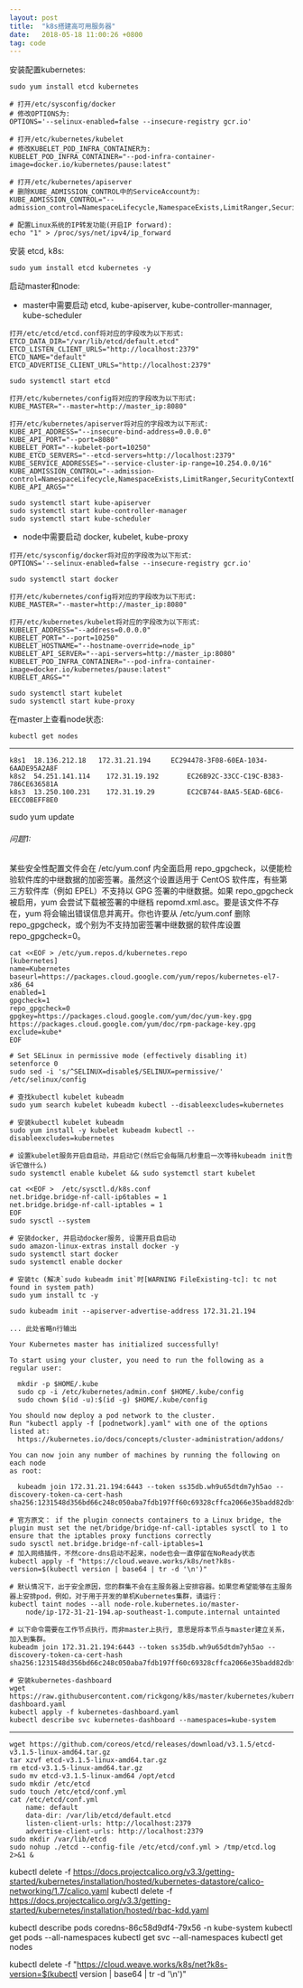 ```yaml
---
layout: post
title:  "k8s搭建高可用服务器"
date:   2018-05-18 11:00:26 +0800
tag: code
---
```


安装配置kubernetes:

``` shell
sudo yum install etcd kubernetes

# 打开/etc/sysconfig/docker
# 修改OPTIONS为:
OPTIONS='--selinux-enabled=false --insecure-registry gcr.io'

# 打开/etc/kubernetes/kubelet
# 修改KUBELET_POD_INFRA_CONTAINER为:
KUBELET_POD_INFRA_CONTAINER="--pod-infra-container-image=docker.io/kubernetes/pause:latest"

# 打开/etc/kubernetes/apiserver
# 删除KUBE_ADMISSION_CONTROL中的ServiceAccount为:
KUBE_ADMISSION_CONTROL="--admission_control=NamespaceLifecycle,NamespaceExists,LimitRanger,SecurityContextDeny,ServiceAccount,ResourceQuota"

# 配置Linux系统的IP转发功能(开启IP forward):
echo "1" > /proc/sys/net/ipv4/ip_forward 
```


安装 etcd, k8s:
``` shell
sudo yum install etcd kubernetes -y
```

启动master和node:

* master中需要启动 etcd, kube-apiserver, kube-controller-mannager, kube-scheduler
```
打开/etc/etcd/etcd.conf将对应的字段改为以下形式:
ETCD_DATA_DIR="/var/lib/etcd/default.etcd"
ETCD_LISTEN_CLIENT_URLS="http://localhost:2379"
ETCD_NAME="default"
ETCD_ADVERTISE_CLIENT_URLS="http://localhost:2379"
```
``` shell
sudo systemctl start etcd
```

```
打开/etc/kubernetes/config将对应的字段改为以下形式:
KUBE_MASTER="--master=http://master_ip:8080"
```

```
打开/etc/kubernetes/apiserver将对应的字段改为以下形式:
KUBE_API_ADDRESS="--insecure-bind-address=0.0.0.0"
KUBE_API_PORT="--port=8080"
KUBELET_PORT="--kubelet-port=10250"
KUBE_ETCD_SERVERS="--etcd-servers=http://localhost:2379"
KUBE_SERVICE_ADDRESSES="--service-cluster-ip-range=10.254.0.0/16"
KUBE_ADMISSION_CONTROL="--admission-control=NamespaceLifecycle,NamespaceExists,LimitRanger,SecurityContextDeny,ResourceQuota"
KUBE_API_ARGS=""
```

``` shell
sudo systemctl start kube-apiserver
sudo systemctl start kube-controller-manager
sudo systemctl start kube-scheduler
```

* node中需要启动 docker, kubelet, kube-proxy
```
打开/etc/sysconfig/docker将对应的字段改为以下形式:
OPTIONS='--selinux-enabled=false --insecure-registry gcr.io'
```

``` shell
sudo systemctl start docker
```

```
打开/etc/kubernetes/config将对应的字段改为以下形式:
KUBE_MASTER="--master=http://master_ip:8080"
```

```
打开/etc/kubernetes/kubelet将对应的字段改为以下形式:
KUBELET_ADDRESS="--address=0.0.0.0"
KUBELET_PORT="--port=10250"
KUBELET_HOSTNAME="--hostname-override=node_ip"
KUBELET_API_SERVER="--api-servers=http://master_ip:8080"
KUBELET_POD_INFRA_CONTAINER="--pod-infra-container-image=docker.io/kubernetes/pause:latest"
KUBELET_ARGS=""
```

``` shell
sudo systemctl start kubelet
sudo systemctl start kube-proxy
```

在master上查看node状态:
``` shell
kubectl get nodes
```

---
```
k8s1  18.136.212.18   172.31.21.194		EC294478-3F08-60EA-1034-6AADE95A2A8F
k8s2  54.251.141.114	172.31.19.192		EC26B92C-33CC-C19C-B383-786CE636581A
k8s3  13.250.100.231	172.31.19.29		EC2CB744-8AA5-5EAD-6BC6-EECC0BEFF8E0
```

sudo yum update

###### 问题1:
某些安全性配置文件会在 /etc/yum.conf 内全面启用 repo_gpgcheck，以便能检验软件库的中继数据的加密签署。虽然这个设置适用于 CentOS 软件库，有些第三方软件库（例如 EPEL）不支持以 GPG 签署的中继数据。如果 repo_gpgcheck 被启用，yum 会尝试下载被签署的中继档 repomd.xml.asc。要是该文件不存在，yum 将会输出错误信息并离开。你也许要从 /etc/yum.conf 删除 repo_gpgcheck，或个别为不支持加密签署中继数据的软件库设置 repo_gpgcheck=0。

```
cat <<EOF > /etc/yum.repos.d/kubernetes.repo
[kubernetes]
name=Kubernetes
baseurl=https://packages.cloud.google.com/yum/repos/kubernetes-el7-x86_64
enabled=1
gpgcheck=1
repo_gpgcheck=0
gpgkey=https://packages.cloud.google.com/yum/doc/yum-key.gpg https://packages.cloud.google.com/yum/doc/rpm-package-key.gpg
exclude=kube*
EOF

# Set SELinux in permissive mode (effectively disabling it)
setenforce 0
sudo sed -i 's/^SELINUX=disable$/SELINUX=permissive/' /etc/selinux/config

# 查找kubectl kubelet kubeadm
sudo yum search kubelet kubeadm kubectl --disableexcludes=kubernetes

# 安装kubectl kubelet kubeadm
sudo yum install -y kubelet kubeadm kubectl --disableexcludes=kubernetes

# 设置kubelet服务开启自启动，并启动它(然后它会每隔几秒重启一次等待kubeadm init告诉它做什么)
sudo systemctl enable kubelet && sudo systemctl start kubelet
```

```
cat <<EOF >  /etc/sysctl.d/k8s.conf
net.bridge.bridge-nf-call-ip6tables = 1
net.bridge.bridge-nf-call-iptables = 1
EOF
sudo sysctl --system

# 安装docker, 并启动docker服务, 设置开启自启动
sudo amazon-linux-extras install docker -y
sudo systemctl start docker
sudo systemctl enable docker

# 安装tc (解决`sudo kubeadm init`时[WARNING FileExisting-tc]: tc not found in system path)
sudo yum install tc -y
```

```
sudo kubeadm init --apiserver-advertise-address 172.31.21.194

... 此处省略n行输出

Your Kubernetes master has initialized successfully!

To start using your cluster, you need to run the following as a regular user:

  mkdir -p $HOME/.kube
  sudo cp -i /etc/kubernetes/admin.conf $HOME/.kube/config
  sudo chown $(id -u):$(id -g) $HOME/.kube/config

You should now deploy a pod network to the cluster.
Run "kubectl apply -f [podnetwork].yaml" with one of the options listed at:
  https://kubernetes.io/docs/concepts/cluster-administration/addons/

You can now join any number of machines by running the following on each node
as root:

  kubeadm join 172.31.21.194:6443 --token ss35db.wh9u65dtdm7yh5ao --discovery-token-ca-cert-hash sha256:1231548d356bd66c248c050aba7fdb197ff60c69328cffca2066e35badd82dbf
```

```
# 官方原文： if the plugin connects containers to a Linux bridge, the plugin must set the net/bridge/bridge-nf-call-iptables sysctl to 1 to ensure that the iptables proxy functions correctly
sudo sysctl net.bridge.bridge-nf-call-iptables=1
# 加入网络插件，不然core-dns启动不起来，node也会一直停留在NoReady状态
kubectl apply -f "https://cloud.weave.works/k8s/net?k8s-version=$(kubectl version | base64 | tr -d '\n')"

# 默认情况下，出于安全原因，您的群集不会在主服务器上安排容器。如果您希望能够在主服务器上安排pod，例如，对于用于开发的单机Kubernetes集群，请运行：
kubectl taint nodes --all node-role.kubernetes.io/master-
    node/ip-172-31-21-194.ap-southeast-1.compute.internal untainted

# 以下命令需要在工作节点执行，而非master上执行, 意思是将本节点与master建立关系，加入到集群。
kubeadm join 172.31.21.194:6443 --token ss35db.wh9u65dtdm7yh5ao --discovery-token-ca-cert-hash sha256:1231548d356bd66c248c050aba7fdb197ff60c69328cffca2066e35badd82dbf

# 安装kubernetes-dashboard
wget https://raw.githubusercontent.com/rickgong/k8s/master/kubernetes/kubernetes-dashboard.yaml
kubectl apply -f kubernetes-dashboard.yaml
kubectl describe svc kubernetes-dashboard --namespaces=kube-system
```

---
```
wget https://github.com/coreos/etcd/releases/download/v3.1.5/etcd-v3.1.5-linux-amd64.tar.gz
tar xzvf etcd-v3.1.5-linux-amd64.tar.gz
rm etcd-v3.1.5-linux-amd64.tar.gz
sudo mv etcd-v3.1.5-linux-amd64 /opt/etcd
sudo mkdir /etc/etcd
sudo touch /etc/etcd/conf.yml
cat /etc/etcd/conf.yml
    name: default
    data-dir: /var/lib/etcd/default.etcd
    listen-client-urls: http://localhost:2379
    advertise-client-urls: http://localhost:2379
sudo mkdir /var/lib/etcd
sudo nohup ./etcd --config-file /etc/etcd/conf.yml > /tmp/etcd.log 2>&1 &
```

kubectl delete -f https://docs.projectcalico.org/v3.3/getting-started/kubernetes/installation/hosted/kubernetes-datastore/calico-networking/1.7/calico.yaml
kubectl delete -f https://docs.projectcalico.org/v3.3/getting-started/kubernetes/installation/hosted/rbac-kdd.yaml

kubectl describe pods coredns-86c58d9df4-79x56 -n kube-system
kubectl get pods --all-namespaces
kubectl get svc --all-namespaces
kubectl get nodes

kubectl delete -f "https://cloud.weave.works/k8s/net?k8s-version=$(kubectl version | base64 | tr -d '\n')"
